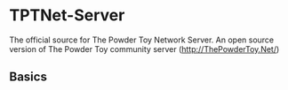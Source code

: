 # TPTNet-Server
The official source for The Powder Toy Network Server. An open source version of The Powder Toy community server (http://ThePowderToy.Net/)

## Basics